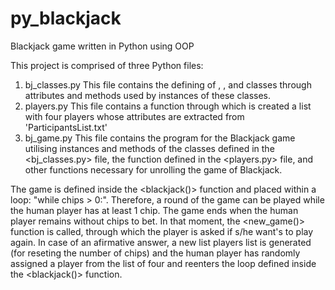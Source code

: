 # py_blackjack
Blackjack game written in Python using OOP

This project is comprised of three Python files:
  1. bj_classes.py
      This file contains the defining of <Card>, <Deck>, and <Player> classes through attributes and methods used by instances of these classes.
  2. players.py
      This file contains a function through which is created a list with four players whose attributes are extracted from 'ParticipantsList.txt'
  3. bj_game.py
      This file contains the program for the Blackjack game utilising instances and methods of the classes defined in the <bj_classes.py> file,
the function defined in the <players.py> file, and other functions necessary for unrolling the game of Blackjack.

The game is defined inside the <blackjack()> function and placed within a <while> loop: "while chips > 0:". Therefore, a round of the game can be
played while the human player has at least 1 chip. The game ends when the human player remains without chips to bet. In that moment, the 
<new_game()> function is called, through which the player is asked if s/he want's to play again. In case of an afirmative answer, a new list
players list is generated (for reseting the number of chips) and the human player has randomly assigned a player from the list of four and 
reenters the loop defined inside the <blackjack()> function.
